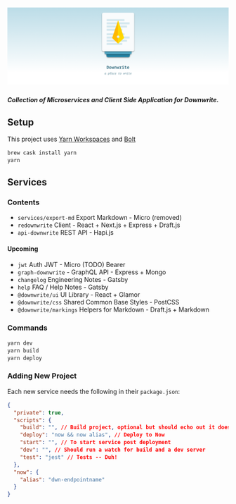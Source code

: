 # ![Downwrite](.idea/header.png)

**_Collection of Microservices and Client Side Application for Downwrite._**

## Setup

This project uses [Yarn Workspaces](https://yarnpkg.com/blog/2017/08/02/introducing-workspaces/) and [Bolt](https://github.com/boltpkg/bolt)

```bash
brew cask install yarn
yarn
```

## Services

### Contents

- `services/export-md` Export Markdown - Micro (removed)
- `redownwrite` Client - React + Next.js + Express + Draft.js
- `api-downwrite` REST API - Hapi.js

#### Upcoming

- `jwt` Auth JWT - Micro (TODO) Bearer
- `graph-downwrite` - GraphQL API - Express + Mongo
- `changelog` Engineering Notes - Gatsby
- `help` FAQ / Help Notes - Gatsby
- `@downwrite/ui` UI Library - React + Glamor
- `@downwrite/css` Shared Common Base Styles - PostCSS
- `@downwrite/markings` Helpers for Markdown - Draft.js + Markdown


### Commands

```bash
yarn dev
yarn build
yarn deploy
```

### Adding New Project

Each new service needs the following in their `package.json`:

```json
{
  "private": true,
  "scripts": {
    "build": "", // Build project, optional but should echo out it doesn't exist
    "deploy": "now && now alias", // Deploy to Now
    "start": "", // To start service post deployment
    "dev": "", // Should run a watch for build and a dev server
    "test": "jest" // Tests -- Duh!
  },
  "now": {
    "alias": "dwn-endpointname"
  }
}
```
